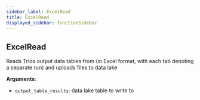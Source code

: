```yaml
---
sidebar_label: ExcelRead
title: ExcelRead
displayed_sidebar: functionSidebar
---
```


## ExcelRead

Reads Trios output data tables from (in Excel format, with each tab denoting a separate run) and uploads files to data lake

**Arguments**:

- `output_table_results`: data lake table to write to

